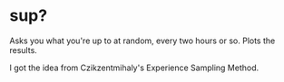 sup?
======

Asks you what you're up to at random, every two hours or so. Plots the results.

I got the idea from Czikzentmihaly's Experience Sampling Method.

